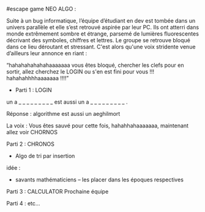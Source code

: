 #escape game NEO ALGO : 

Suite à un bug informatique, l’équipe d’étudiant en dev est tombée dans un univers parallèle et elle s’est retrouvé aspirée par leur PC. Ils ont atterri dans monde extrêmement sombre et étrange, parsemé de lumières fluorescentes décrivant des symboles, chiffres et lettres. Le groupe se retrouve bloqué dans ce lieu déroutant et stressant. C'est alors qu'une voix stridente venue d’ailleurs leur annonce en riant :

“hahahahahahahaaaaaaa vous êtes bloqué, chercher les clefs pour en sortir, allez cherchez le LOGIN ou s'en est fini pour vous !!! hahahahhhhaaaaaaa !!!!”

* Parti 1 : LOGIN

un a _ _ _ _ _ _ _ _ _ est  aussi un a _ _ _ _ _ _ _ _ _ .

Réponse : algorithme est aussi un aeghilmort


La voix : Vous êtes sauvé pour cette fois, hahahhahaaaaaaa, maintenant allez voir CHORNOS

Parti 2 : CHRONOS
- Algo de tri par insertion

idée :
- savants mathématiciens – les placer dans les époques respectives

Parti 3 : CALCULATOR
Prochaine équipe


Parti 4 : 
etc...
